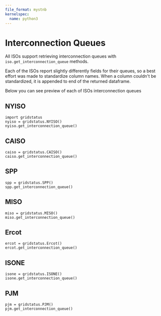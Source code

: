 ```yaml
---
file_format: mystnb
kernelspec:
  name: python3
---
```


# Interconnection Queues

All ISOs support retrieving interconnection queues with `iso.get_interconnection_queue` methods.

Each of the ISOs report slightly differently fields for their queues, so a best effort was made to standardize column names. When a column couldn't be standardized, it is appended to end of the returned dataframe.

Below you can see preview of each of ISOs interconnection queues

## NYISO

```{code-cell}
import gridstatus
nyiso = gridstatus.NYISO()
nyiso.get_interconnection_queue()
```

## CAISO
```{code-cell}
caiso = gridstatus.CAISO()
caiso.get_interconnection_queue()
```

## SPP
```{code-cell}
spp = gridstatus.SPP()
spp.get_interconnection_queue()
```


## MISO
```{code-cell}
miso = gridstatus.MISO()
miso.get_interconnection_queue()
```

## Ercot
```{code-cell}
ercot = gridstatus.Ercot()
ercot.get_interconnection_queue()
```

## ISONE
```{code-cell}
isone = gridstatus.ISONE()
isone.get_interconnection_queue()
```

## PJM
```{code-cell}
pjm = gridstatus.PJM()
pjm.get_interconnection_queue()
```